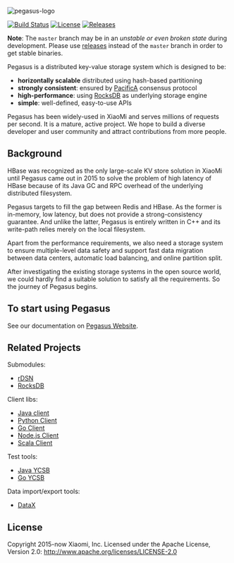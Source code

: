 [github-release]: https://github.com/XiaoMi/pegasus/releases
[PacificA]: https://www.microsoft.com/en-us/research/publication/pacifica-replication-in-log-based-distributed-storage-systems/
[pegasus-rocksdb]: https://github.com/xiaomi/pegasus-rocksdb
[facebook-rocksdb]: https://github.com/facebook/rocksdb
[hbase]: https://hbase.apache.org/
[website]: https://pegasus-kv.github.io

![pegasus-logo](docs/media-img/pegasus-logo.png)

[![Build Status](https://travis-ci.org/XiaoMi/pegasus.svg?branch=master)](https://travis-ci.org/XiaoMi/pegasus)
[![License](https://img.shields.io/badge/license-Apache%202-4EB1BA.svg)](https://www.apache.org/licenses/LICENSE-2.0.html)
[![Releases](https://img.shields.io/github/release/xiaomi/pegasus.svg)][github-release]

**Note**: The `master` branch may be in an *unstable or even broken state* during development.
Please use [releases][github-release] instead of the `master` branch in order to get stable binaries.

Pegasus is a distributed key-value storage system which is designed to be:

- **horizontally scalable** distributed using hash-based partitioning
- **strongly consistent**: ensured by [PacificA][PacificA] consensus protocol
- **high-performance**: using [RocksDB][pegasus-rocksdb] as underlying storage engine
- **simple**: well-defined, easy-to-use APIs

Pegasus has been widely-used in XiaoMi and serves millions of requests per second.
It is a mature, active project. We hope to build a diverse developer and user
community and attract contributions from more people.

## Background

HBase was recognized as the only large-scale KV store solution in XiaoMi
until Pegasus came out in 2015 to solve the problem of high latency
of HBase because of its Java GC and RPC overhead of the underlying distributed filesystem.

Pegasus targets to fill the gap between Redis and HBase. As the former
is in-memory, low latency, but does not provide a strong-consistency guarantee.
And unlike the latter, Pegasus is entirely written in C++ and its write-path
relies merely on the local filesystem.

Apart from the performance requirements, we also need a storage system
to ensure multiple-level data safety and support fast data migration
between data centers, automatic load balancing, and online partition split.

After investigating the existing storage systems in the open source world,
we could hardly find a suitable solution to satisfy all the requirements.
So the journey of Pegasus begins.

## To start using Pegasus

See our documentation on [Pegasus Website][website].

## Related Projects

Submodules:

- [rDSN](https://github.com/xiaomi/rdsn)
- [RocksDB](https://github.com/xiaomi/pegasus-rocksdb)

Client libs:

- [Java client](https://github.com/xiaomi/pegasus-java-client)
- [Python Client](https://github.com/xiaomi/pegasus-python-client)
- [Go Client](https://github.com/xiaomi/pegasus-go-client)
- [Node.js Client](https://github.com/xiaomi/pegasus-nodejs-client)
- [Scala Client](https://github.com/xiaomi/pegasus-scala-client)

Test tools:

- [Java YCSB](https://github.com/xiaomi/pegasus-YCSB)
- [Go YCSB](https://github.com/xiaomi/pegasus-YCSB-go)

Data import/export tools:

- [DataX](https://github.com/xiaomi/pegasus-datax)

## License

Copyright 2015-now Xiaomi, Inc. Licensed under the Apache License, Version 2.0:
<http://www.apache.org/licenses/LICENSE-2.0>
